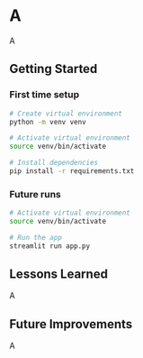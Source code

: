 # A

A

## Getting Started

### First time setup

```bash
# Create virtual environment
python -m venv venv

# Activate virtual environment
source venv/bin/activate

# Install dependencies
pip install -r requirements.txt
```

### Future runs

```bash
# Activate virtual environment
source venv/bin/activate

# Run the app
streamlit run app.py
```


## Lessons Learned
A

## Future Improvements
A